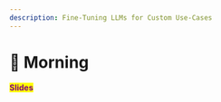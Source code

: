```yaml
---
description: Fine-Tuning LLMs for Custom Use-Cases
---
```


# 🦙 Morning

#### <mark style="color:purple;">Slides</mark>

